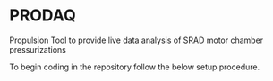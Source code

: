 # PRODAQ
Propulsion Tool to provide live data analysis of SRAD motor chamber pressurizations

To begin coding in the repository follow the below setup procedure.
